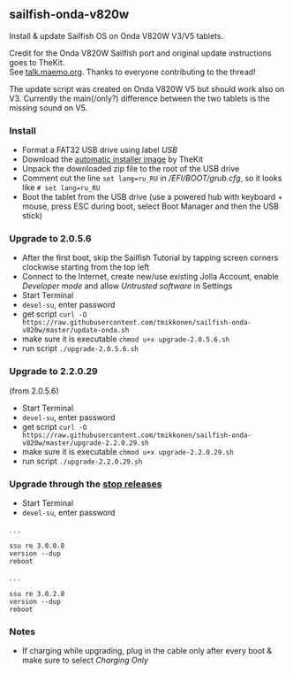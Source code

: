 ## sailfish-onda-v820w
Install & update Sailfish OS on Onda V820W V3/V5 tablets.

Credit for the Onda V820W Sailfish port and original update instructions goes to TheKit.  
See [talk.maemo.org](http://talk.maemo.org/showthread.php?t=96708). Thanks to everyone contributing to the thread!

The update script was created on Onda V820W V5 but should work also on V3. Currently the main(/only?) difference between the two tablets is the missing sound on V5.

### Install

* Format a FAT32 USB drive using label _USB_
* Download the [automatic installer image](https://mega.nz/#!8FZRiBwB!FBBD8CUMaBMkKcyiUDlw_sKfCjNZOQp713VqT-FoAhM) by TheKit
* Unpack the downloaded zip file to the root of the USB drive
* Comment out the line `set lang=ru_RU` in _/EFI/BOOT/grub.cfg_, so it looks like `# set lang=ru_RU`
* Boot the tablet from the USB drive (use a powered hub with keyboard + mouse, press ESC during boot, select Boot Manager and then the USB stick)

### Upgrade to 2.0.5.6

* After the first boot, skip the Sailfish Tutorial by tapping screen corners clockwise starting from the top left
* Connect to the Internet, create new/use existing Jolla Account, enable _Developer mode_ and allow _Untrusted software_ in Settings
* Start Terminal
* `devel-su`, enter password
* get script `curl -O https://raw.githubusercontent.com/tmikkonen/sailfish-onda-v820w/master/update-onda.sh`
* make sure it is executable `chmod u+x upgrade-2.0.5.6.sh`
* run script `./upgrade-2.0.5.6.sh`

### Upgrade to 2.2.0.29
(from 2.0.5.6)
* Start Terminal
* `devel-su`, enter password
* get script `curl -O https://raw.githubusercontent.com/tmikkonen/sailfish-onda-v820w/master/upgrade-2.2.0.29.sh`
* make sure it is executable `chmod u+x upgrade-2.2.0.29.sh`
* run script `./upgrade-2.2.0.29.sh`

### Upgrade through the [stop releases](https://jolla.zendesk.com/hc/en-us/articles/201836347#4)
* Start Terminal
* `devel-su`, enter password

. . .

```
ssu re 3.0.0.8
version --dup
reboot
```
. . .

```
ssu re 3.0.2.8
version --dup
reboot
```

### Notes
* If charging while upgrading, plug in the cable only after every boot & make sure to select _Charging Only_
